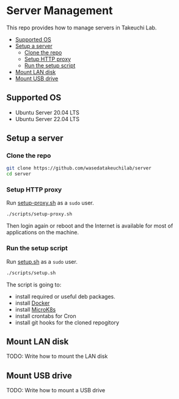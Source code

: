 # Server Management <!-- omit in toc -->

This repo provides how to manage servers in Takeuchi Lab.

- [Supported OS](#supported-os)
- [Setup a server](#setup-a-server)
  - [Clone the repo](#clone-the-repo)
  - [Setup HTTP proxy](#setup-http-proxy)
  - [Run the setup script](#run-the-setup-script)
- [Mount LAN disk](#mount-lan-disk)
- [Mount USB drive](#mount-usb-drive)

## Supported OS

- Ubuntu Server 20.04 LTS
- Ubuntu Server 22.04 LTS

## Setup a server

### Clone the repo

```sh
git clone https://github.com/wasedatakeuchilab/server
cd server
```

### Setup HTTP proxy

Run [setup-proxy.sh](./scripts/setup-proxy.sh) as a `sudo` user.

```sh
./scripts/setup-proxy.sh
```

Then login again or reboot and the Internet is available for most of applications on the machine.

### Run the setup script

Run [setup.sh](./scripts/setup.sh) as a `sudo` user.

```sh
./scripts/setup.sh
```

The script is going to:

- install required or useful deb packages.
- install [Docker]
- install [MicroK8s]
- install crontabs for Cron
- install git hooks for the cloned repogitory

## Mount LAN disk

TODO: Write how to mount the LAN disk

## Mount USB drive

TODO: Write how to mount a USB drive

[docker]: https://www.docker.com/
[microk8s]: https://microk8s.io/
